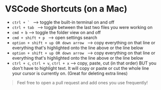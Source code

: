 # VSCode Shortcuts (on a Mac)

- ```ctrl + ` ``` --> toggle the built-in terminal on and off
- ```ctrl + tab ``` --> toggle between the last two files you were working on
- ```cmd + b``` --> toggle the folder view on and off
- ```cmd + shift + p ``` --> open settings search
- ```option + shift + up OR down arrow ``` --> copy everything on that line or everything that's highlighted onto the line above or the line below
- ```option + shift + up OR down arrow ``` --> copy everything on that line or everything that's highlighted onto the line above or the line below
- ```ctrl + c```, ```ctrl + v```, ```ctrl + x``` --> copy, paste, cut (in that order) BUT you don't have to highlight text. It will copy or paste or cut the whole line your cursor is currently on. (Great for deleting extra lines)


> Feel free to open a pull request and add ones you use frequently!